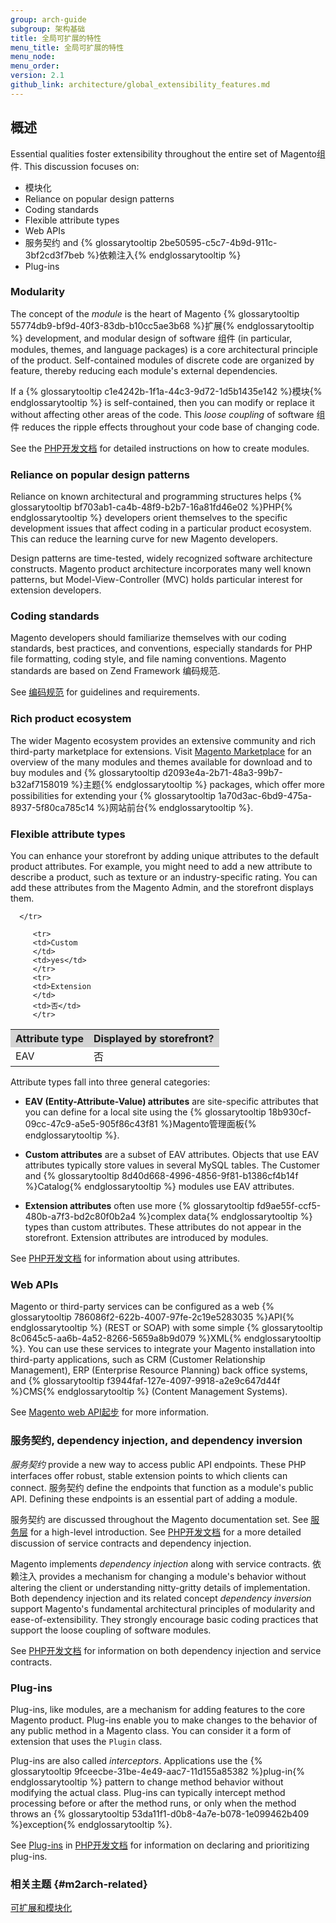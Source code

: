 ```yaml
---
group: arch-guide
subgroup: 架构基础
title: 全局可扩展的特性
menu_title: 全局可扩展的特性
menu_node:
menu_order:
version: 2.1
github_link: architecture/global_extensibility_features.md
---
```


## 概述

Essential qualities foster extensibility throughout the entire set of Magento组件. This discussion focuses on:

* 模块化
* Reliance on popular design patterns
* Coding standards
* Flexible attribute types
* Web APIs
* 服务契约 and {% glossarytooltip 2be50595-c5c7-4b9d-911c-3bf2cd3f7beb %}依赖注入{% endglossarytooltip %}
* Plug-ins

### Modularity

The concept of the <i>module</i> is the heart of Magento {% glossarytooltip 55774db9-bf9d-40f3-83db-b10cc5ae3b68 %}扩展{% endglossarytooltip %} development, and modular design of software 组件 (in particular, modules, themes, and language packages) is a core architectural principle of the product. Self-contained modules of discrete code are organized by feature, thereby reducing each module's external dependencies.

If a {% glossarytooltip c1e4242b-1f1a-44c3-9d72-1d5b1435e142 %}模块{% endglossarytooltip %} is self-contained, then you can modify or replace it without affecting other areas of the code. This <i>loose coupling</i> of software 组件 reduces the ripple effects throughout your code base of changing code.

 See the <a href="{{ page.baseurl }}/extension-dev-guide/bk-extension-dev-guide.html">PHP开发文档</a> for detailed instructions on how to create modules.

### Reliance on popular design patterns

Reliance on known architectural and programming structures helps {% glossarytooltip bf703ab1-ca4b-48f9-b2b7-16a81fd46e02 %}PHP{% endglossarytooltip %} developers orient themselves to the specific development issues that affect coding in a particular product ecosystem. This can reduce the learning curve for new Magento developers.

Design patterns are time-tested, widely recognized software architecture constructs. Magento product architecture incorporates many well known patterns, but Model-View-Controller (MVC) holds particular interest for extension developers.

### Coding standards

Magento developers should familiarize themselves with our coding standards, best practices, and conventions, especially standards for PHP file formatting, coding style, and file naming conventions. Magento standards are based on Zend Framework 编码规范.

See <a href="{{ page.baseurl }}/coding-standards/bk-coding-standards.html">编码规范</a> for guidelines and requirements.

### Rich product ecosystem

The wider Magento ecosystem provides an extensive community and rich third-party marketplace for extensions. Visit [Magento Marketplace](https://marketplace.magento.com/) for an overview of the many modules and themes available for download and to buy modules and {% glossarytooltip d2093e4a-2b71-48a3-99b7-b32af7158019 %}主题{% endglossarytooltip %} packages, which offer more possibilities for extending your {% glossarytooltip 1a70d3ac-6bd9-475a-8937-5f80ca785c14 %}网站前台{% endglossarytooltip %}.

### Flexible attribute types

You can enhance your storefront by adding unique attributes to the default product attributes. For example, you might need to add a new attribute to describe a product, such as texture or an industry-specific rating. You can add these attributes from the Magento Admin, and the storefront  displays them.

<table>
   <tbody>
      <tr style="background-color: lightgray">
         <th>Attribute type</th>
         <th>Displayed by storefront?</th>

      </tr>
<tr>
         <td>EAV
         </td>
         <td>否</td>
         </tr>

         <tr>
         <td>Custom
         </td>
         <td>yes</td>
         </tr>
         <tr>
         <td>Extension
         </td>
         <td>否</td>
         </tr>


</tbody>
</table>

Attribute types fall into three general categories:

* <b>EAV (Entity-Attribute-Value) attributes</b> are site-specific attributes that you can define for a local site using the {% glossarytooltip 18b930cf-09cc-47c9-a5e5-905f86c43f81 %}Magento管理面板{% endglossarytooltip %}.

* <b>Custom attributes</b> are a subset of EAV attributes. Objects that use EAV attributes typically store values in several MySQL tables. The Customer and {% glossarytooltip 8d40d668-4996-4856-9f81-b1386cf4b14f %}Catalog{% endglossarytooltip %} modules use EAV attributes.

* <b>Extension attributes</b> often use more {% glossarytooltip fd9ae55f-ccf5-480b-a7f3-bd2c80f0b2a4 %}complex data{% endglossarytooltip %} types than custom attributes. These attributes do not appear in the storefront. Extension attributes are introduced by modules.

See <a href="{{ page.baseurl }}/extension-dev-guide/bk-extension-dev-guide.html">PHP开发文档</a> for information about using attributes.

### Web APIs

Magento or third-party services can be configured as a web {% glossarytooltip 786086f2-622b-4007-97fe-2c19e5283035 %}API{% endglossarytooltip %} (REST or SOAP) with some simple {% glossarytooltip 8c0645c5-aa6b-4a52-8266-5659a8b9d079 %}XML{% endglossarytooltip %}. You can use these services to integrate your Magento installation into third-party applications, such as CRM (Customer Relationship Management), ERP (Enterprise Resource Planning) back office systems, and {% glossarytooltip f3944faf-127e-4097-9918-a2e9c647d44f %}CMS{% endglossarytooltip %} (Content Management Systems).

See <a href="{{ page.baseurl }}/get-started/bk-get-started-api.html">Magento web API起步</a> for more information.

### 服务契约, dependency injection, and dependency inversion

<i>服务契约</i> provide a new way to access public API endpoints. These PHP interfaces offer robust, stable extension points to which clients can connect.  服务契约 define the endpoints that function as a module's public API. Defining these endpoints is an essential part of adding a module.

服务契约 are discussed throughout the Magento documentation set. See <a href="{{ page.baseurl }}/architecture/archi_perspectives/service_layer.html">服务层</a> for a high-level introduction. See <a href="{{ page.baseurl }}/extension-dev-guide/bk-extension-dev-guide.html">PHP开发文档</a> for a more detailed discussion of service contracts and dependency injection.

Magento implements <i>dependency injection</i> along with service contracts. 依赖注入 provides a mechanism for changing a module's behavior without altering the client or understanding nitty-gritty details of implementation. Both dependency injection and its related concept *dependency inversion* support Magento's fundamental architectural principles of modularity and ease-of-extensibility. They strongly encourage basic coding practices that support the loose coupling of software modules.

See <a href="{{ page.baseurl }}/extension-dev-guide/bk-extension-dev-guide.html">PHP开发文档</a> for information on both dependency injection and service contracts.

### Plug-ins

Plug-ins, like modules, are a mechanism for adding features to the core Magento product. Plug-ins enable you to make changes to the behavior of any public method in a Magento class. You can consider it a form of extension that uses the `Plugin` class.

Plug-ins are also called <i>interceptors</i>. Applications use the {% glossarytooltip 9fceecbe-31be-4e49-aac7-11d155a85382 %}plug-in{% endglossarytooltip %} pattern to change method behavior without modifying the actual class. Plug-ins can typically intercept method processing before or after the method runs, or only when the method throws an {% glossarytooltip 53da11f1-d0b8-4a7e-b078-1e099462b409 %}exception{% endglossarytooltip %}.

See <a href="{{ page.baseurl }}/extension-dev-guide/plugins.html">Plug-ins</a> in <a href="{{ page.baseurl }}/extension-dev-guide/bk-extension-dev-guide.html">PHP开发文档</a> for information on declaring and prioritizing plug-ins.

### 相关主题 {#m2arch-related}

<a href="{{ page.baseurl }}/architecture/extensibility.html">可扩展和模块化</a>
